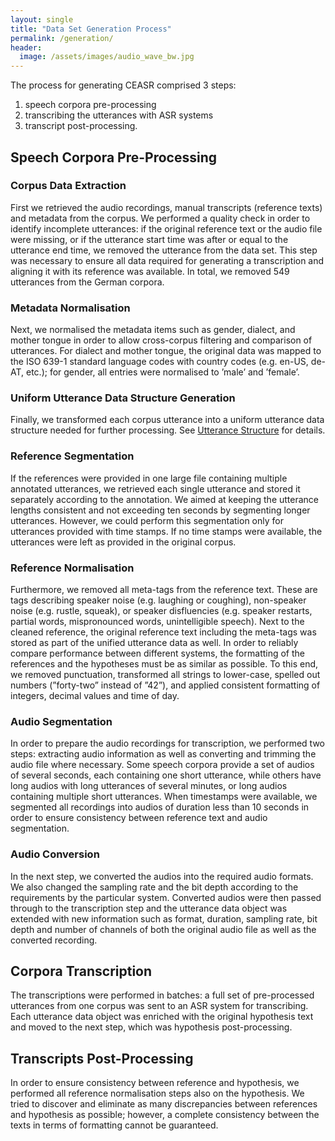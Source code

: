 ```yaml
---
layout: single
title: "Data Set Generation Process"
permalink: /generation/
header:
  image: /assets/images/audio_wave_bw.jpg
---
```


The process for generating CEASR comprised 3 steps:
1. speech corpora pre-processing
2. transcribing the utterances with ASR systems
3. transcript post-processing.

## Speech Corpora Pre-Processing

### Corpus Data Extraction
First we retrieved the audio recordings, manual transcripts (reference texts)
and metadata from the corpus. We performed a quality check in order to identify
incomplete utterances: if the original reference text or
the audio file were missing, or if the utterance start time
was after or equal to the utterance end time, we removed
the utterance from the data set. This step was necessary to
ensure all data required for generating a transcription and
aligning it with its reference was available. In total, we removed
549 utterances from the German corpora.

### Metadata Normalisation
Next, we normalised the metadata items such as gender, dialect, and mother
tongue in order to allow cross-corpus filtering and comparison
of utterances. For dialect and mother tongue, the
original data was mapped to the ISO 639-1 standard language
codes with country codes (e.g. en-US, de-AT, etc.);
for gender, all entries were normalised to ’male’ and ’female’.

### Uniform Utterance Data Structure Generation
Finally, we transformed each corpus utterance into a uniform
utterance data structure needed for further processing.
See [Utterance Structure](https://ceasr-corpus.github.io/utterance-structure/) for details.

### Reference Segmentation
If the references
were provided in one large file containing multiple
annotated utterances, we retrieved each single utterance and
stored it separately according to the annotation. We aimed
at keeping the utterance lengths consistent and not exceeding
ten seconds by segmenting longer utterances. However,
we could perform this segmentation only for utterances
provided with time stamps. If no time stamps were
available, the utterances were left as provided in the original
corpus.

### Reference Normalisation
Furthermore, we removed all meta-tags from the reference
text. These are tags describing speaker noise (e.g. laughing
or coughing), non-speaker noise (e.g. rustle, squeak), or
speaker disfluencies (e.g. speaker restarts, partial words,
mispronounced words, unintelligible speech). Next to the
cleaned reference, the original reference text including the
meta-tags was stored as part of the unified utterance data as
well.
In order to reliably compare performance between different
systems, the formatting of the references and the hypotheses
must be as similar as possible. To this end, we removed
punctuation, transformed all strings to lower-case, spelled
out numbers (”forty-two” instead of ”42”), and applied consistent
formatting of integers, decimal values and time of
day.

### Audio Segmentation
In order to prepare the audio recordings for
transcription, we performed two steps: extracting audio information as well as
converting and trimming the audio file where
necessary.
Some speech corpora provide a set of audios of several
seconds, each containing one short utterance, while others
have long audios with long utterances of several minutes,
or long audios containing multiple short utterances.
When timestamps were available, we segmented all recordings
into audios of duration less than 10 seconds in order to
ensure consistency between reference text and audio segmentation.

### Audio Conversion
In the next step, we
converted the audios into the required audio formats. We
also changed the sampling rate and the bit depth according
to the requirements by the particular system. Converted audios
were then passed through to the transcription step and
the utterance data object was extended with new information
such as format, duration, sampling rate, bit depth and
number of channels of both the original audio file as well
as the converted recording.

## Corpora Transcription

The transcriptions were performed
in batches: a full set of pre-processed utterances
from one corpus was sent to an ASR system for transcribing.
Each utterance data object was enriched with the original
hypothesis text and moved to the next step, which was
hypothesis post-processing.

## Transcripts Post-Processing

In order to ensure consistency
between reference and hypothesis, we performed all reference normalisation steps
also on the hypothesis.
We tried to discover and eliminate as many discrepancies
between references and hypothesis as possible; however,
a complete consistency between the texts in terms of
formatting cannot be guaranteed.


